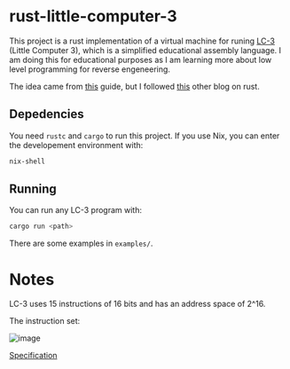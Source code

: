 # rust-little-computer-3

This project is a rust implementation of a virtual machine for runing 
[LC-3](https://en.wikipedia.org/wiki/Little_Computer_3) (Little Computer 3), 
which is a simplified educational assembly language. I am doing this for 
educational purposes as I am learning more about low level programming 
for reverse engeneering.

The idea came from [this](https://www.rodrigoaraujo.me/posts/lets-build-an-lc-3-virtual-machine/)
guide, but I followed
[this](https://www.rodrigoaraujo.me/posts/lets-build-an-lc-3-virtual-machine/) other blog
on rust.

## Depedencies

You need `rustc` and `cargo` to run this project. If you use Nix, you can enter
the developement environment with:
```bash
nix-shell
```

## Running

You can run any LC-3 program with:
```bash
cargo run <path>
```

There are some examples in `examples/`.

# Notes

LC-3 uses 15 instructions of 16 bits and has an address space of 2^16.

The instruction set:

![image](https://github.com/user-attachments/assets/88e60776-0fd5-4792-9ce8-3042a80d83cd)

[Specification](https://www.cs.colostate.edu/~cs270/.Spring23/resources/PattPatelAppA.pdf)
